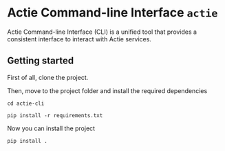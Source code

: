 # Actie Command-line Interface `actie`

Actie Command-line Interface (CLI) is a unified tool that provides a consistent interface to interact with Actie services.

## Getting started

First of all, clone the project.

Then, move to the project folder and install the required dependencies

```cd actie-cli```

```pip install -r requirements.txt```

Now you can install the project

```pip install .```
